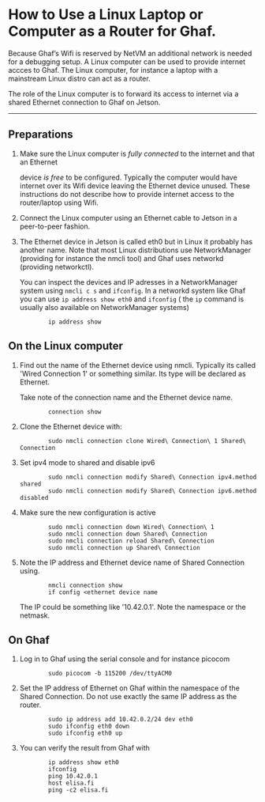 <!--
	Copyright 2022-2024 TII (SSRC) and the Ghaf contributors
	SPDX-License-Identifier: CC-BY-SA-4.0
-->

# How to Use a Linux Laptop or Computer as a Router for Ghaf.

Because Ghaf’s Wifi is reserved by NetVM an additional network is needed for a debugging
setup. A Linux computer can be used to provide internet accces to Ghaf. The Linux computer,
for instance a laptop with a mainstream Linux distro can act as a router.

The role of the Linux computer is to forward its access to internet via a shared Ethernet
connection to Ghaf on Jetson.

---

## Preparations



1. Make sure the Linux computer is *fully connected* to the internet and that an Ethernet





   device *is free* to be configured. Typically the computer would have internet over its
   Wifi device leaving the Ethernet device unused. These instructions do not describe how to
   provide internet access to the router/laptop using Wifi.

1. Connect the Linux computer using an Ethernet cable to Jetson in a peer-to-peer fashion.

1. The Ethernet device in Jetson is called eth0 but in Linux it probably has another name.
	Note that most Linux distributions use NetworkManager (providing for instance the nmcli
	tool) and Ghaf uses networkd (providing networkctl).

	You can inspect the devices and IP adresses in a NetworkManager system using `nmcli c s`
	and `ifconfig`. In a networkd system like Ghaf you can use `ip address show eth0` and `ifconfig`
	( the `ip` command is usually also available on NetworkManager systems)

    ```
			ip address show
    ```
    
##  On the Linux computer

1.	Find out the name of the Ethernet device using nmcli. Typically
	its called 'Wired Connection 1' or something similar. Its type will be declared as Ethernet.

	Take note of the connection name and the  Ethernet device name.

    ```
			connection show
    ```
    
1. Clone the Ethernet device with:

    ```
			sudo nmcli connection clone Wired\ Connection\ 1 Shared\ Connection

1.	Set ipv4 mode to shared and disable ipv6

    ```
			sudo nmcli connection modify Shared\ Connection ipv4.method shared
			sudo nmcli connection modify Shared\ Connection ipv6.method disabled
    ```
    
1.	Make sure the new configuration is active

    ```
			sudo nmcli connection down Wired\ Connection\ 1
			sudo nmcli connection down Shared\ Connection
			sudo nmcli connection reload Shared\ Connection
			sudo nmcli connection up Shared\ Connection
    ```
    
1.	Note the IP address and Ethernet device name of Shared Connection using.

    ```
    		nmcli connection show
			if config <ethernet device name
    ```
    
	The IP could be something like '10.42.0.1'. Note the namespace or the netmask.


## On Ghaf

1.	Log in to Ghaf using the serial console and for instance picocom

    ```
			sudo picocom -b 115200 /dev/ttyACM0
    ```
    
1.	Set the IP address of Ethernet on Ghaf within the namespace of the Shared Connection.
	Do not use exactly the same IP address as the router.

    ```
			sudo ip address add 10.42.0.2/24 dev eth0
			sudo ifconfig eth0 down
			sudo ifconfig eth0 up
    ```
    
1. You can verify the result from Ghaf with

    ```
			ip address show eth0
			ifconfig
			ping 10.42.0.1
			host elisa.fi
			ping -c2 elisa.fi
    ```
    
